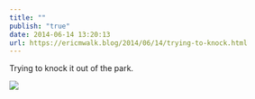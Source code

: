 ```yaml
---
title: ""
publish: "true"
date: 2014-06-14 13:20:13
url: https://ericmwalk.blog/2014/06/14/trying-to-knock.html
---
```


Trying to knock it out of the park.

![](https://ericmwalk.blog/uploads/2022/d1e0f47b5b.jpg)